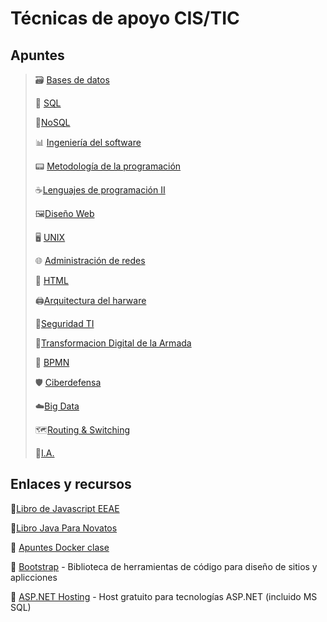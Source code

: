 # Técnicas de apoyo CIS/TIC
## Apuntes
> :card_file_box: [Bases de datos](https://github.com/13sauca13/PRG/blob/master/MF6.1%20BBDD/Apuntes.md)
>
> :bookmark_tabs: [SQL](https://github.com/13sauca13/PRG/blob/master/MF6.2%20SQL/Apuntes.md)
>
> :bookmark_tabs:[NoSQL](https://github.com/13sauca13/PRG/blob/master/MF5.6%20NoSQL/Apuntes.md)
>
> :bar_chart: [Ingeniería del software](https://github.com/13sauca13/PRG/blob/master/MF5.1%20Ingenieria%20software/Apuntes.md)
>
> :pager: [Metodología de la programación](https://github.com/13sauca13/PRG/blob/master/MF5.2%20Metodolog%C3%ADas%20de%20la%20programaci%C3%B3n/Apuntes.md)
>
> :coffee:[Lenguajes de programación II](https://github.com/13sauca13/PRG/blob/master/MF5.3%20Lengujes%20de%20progr.%20II/Apuntes.md)
>
> :framed_picture:[Diseño Web](https://github.com/13sauca13/PRG/blob/master/MF5.5%20Dise%C3%B1o%20Web/Apuntes.md)
>
> :desktop_computer: [UNIX](https://github.com/13sauca13/PRG/blob/master/MF2.2%20UNIX/Apuntes.md)
>
> :globe_with_meridians: [Administración de redes](https://github.com/13sauca13/PRG/blob/master/MF3.2%20Admin%20redes/Apuntes.md)
>
> :flags: [HTML](https://github.com/13sauca13/PRG/blob/master/MF5.4%20HTML/Apuntes.md)
>
> :printer:[Arquitectura del harware](https://github.com/13sauca13/PRG/blob/master/MF2.1%20Arq.%20Hardware/Apuntes.md)
>
> :closed_lock_with_key:[Seguridad TI](https://github.com/13sauca13/PRG/blob/master/MF4.1%20Seguridad%20TI/Apuntes.md)
>
> :rocket:[Transformacion Digital de la Armada](https://github.com/13sauca13/PRG/blob/master/MF7.4%20TDA/Apuntes.md)
>
> :necktie: [BPMN](https://github.com/13sauca13/PRG/blob/master/MF7.1%20BPMN/Apuntes.md)
>
> :shield: [Ciberdefensa](https://github.com/13sauca13/PRG/blob/master/MF4.2%20Ciberdefensa/Apuntes.md)
>
> :cloud:[Big Data](https://github.com/13sauca13/PRG/blob/master/MF7.3%20Big%20Data/Apuntes.md)
>
> :world_map:[Routing & Switching](https://github.com/13sauca13/PRG/blob/master/MF3.1%20Routing%20%26%20Switching/Apuntes.md)
>
> :robot:[I.A.](https://github.com/13sauca13/PRG/blob/master/MF7.2%20IA/Apuntes.md)

## Enlaces y recursos
:book:[Libro de Javascript EEAE](https://github.com/13sauca13/PRG/blob/master/Recursos/Javascript.pdf)

:book:[Libro Java Para Novatos](https://github.com/13sauca13/PRG/blob/master/MF5.3%20Lengujes%20de%20progr.%20II/Java%20para%20novatos.pdf)

:whale: [Apuntes Docker clase](https://github.com/13sauca13/PRG/blob/master/MF5.2%20Metodolog%C3%ADas%20de%20la%20programaci%C3%B3n/Docker.md)

:link: [Bootstrap](https://getbootstrap.com/) - Biblioteca de herramientas de código para diseño de sitios y aplicciones

:link: [ASP.NET Hosting](https://freeasphosting.net/) - Host gratuito para tecnologías ASP.NET (incluido MS SQL)
